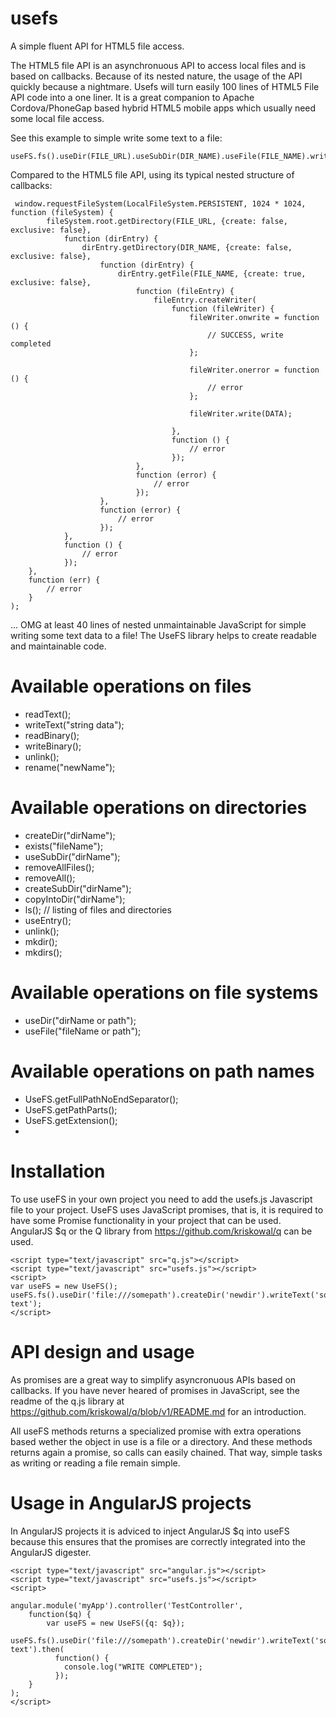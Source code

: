 usefs
=====

A simple fluent API for HTML5 file access.


The HTML5 file API is an asynchronuous API to access local files and is based on callbacks. Because of its nested nature, the usage of the API quickly because a nightmare. Usefs will turn easily 100 lines of HTML5 File API code into a one liner. It is a great companion to Apache Cordova/PhoneGap based hybrid HTML5 mobile apps which usually need some local file access.

See this example to simple write some text  to a file:
```
useFS.fs().useDir(FILE_URL).useSubDir(DIR_NAME).useFile(FILE_NAME).writeText(DATA);
```

Compared to the HTML5 file API, using its typical nested structure of callbacks:
```
 window.requestFileSystem(LocalFileSystem.PERSISTENT, 1024 * 1024, function (fileSystem) {
        fileSystem.root.getDirectory(FILE_URL, {create: false, exclusive: false},
            function (dirEntry) {
                dirEntry.getDirectory(DIR_NAME, {create: false, exclusive: false},
                    function (dirEntry) {
                        dirEntry.getFile(FILE_NAME, {create: true, exclusive: false},
                            function (fileEntry) {
                                fileEntry.createWriter(
                                    function (fileWriter) {
                                        fileWriter.onwrite = function () {
                                            // SUCCESS, write completed
                                        };

                                        fileWriter.onerror = function () {
                                            // error
                                        };

                                        fileWriter.write(DATA);

                                    },
                                    function () {
                                        // error
                                    });
                            },
                            function (error) {
                                // error
                            });
                    },
                    function (error) {
                        // error
                    });
            },
            function () {
                // error
            });
    },
    function (err) {
        // error
    }
);
```

... OMG at least 40 lines of nested unmaintainable JavaScript for simple writing some text data to a file! The UseFS library helps to create readable and maintainable code.

Available operations on files
=========


  - readText();
  - writeText("string data");
  - readBinary();
  - writeBinary();
  - unlink();
  - rename("newName");



Available operations on directories
=======

  - createDir("dirName");
  - exists("fileName");
  - useSubDir("dirName");
  - removeAllFiles();
  - removeAll();
  - createSubDir("dirName");
  - copyIntoDir("dirName");
  - ls();    // listing of files and directories
  - useEntry();
  - unlink();
  - mkdir();
  - mkdirs();  



Available operations on file systems
=======

  - useDir("dirName or path");
  - useFile("fileName or path");

Available operations on path names
=======

  - UseFS.getFullPathNoEndSeparator();
  - UseFS.getPathParts();
  - UseFS.getExtension();
  - 









Installation
==

To use useFS in your own project you need to add the usefs.js Javascript file to your project. UseFS uses JavaScript promises, that is, it is required to have some Promise functionality in your project that can be used. AngularJS $q or the Q library from https://github.com/kriskowal/q can be used.

```
<script type="text/javascript" src="q.js"></script>
<script type="text/javascript" src="usefs.js"></script>
<script>
var useFS = new UseFS();
useFS.fs().useDir('file:///somepath').createDir('newdir').writeText('some text');
</script>
```


API design and usage
==

As promises are a great way to simplify asyncronuous APIs based on callbacks. If you have never heared of promises in JavaScript, see the readme of the q.js library at https://github.com/kriskowal/q/blob/v1/README.md for an introduction. 

All useFS methods returns a specialized promise with extra operations based wether the object in use is a file or a directory. And these methods returns again a promise, so calls can easily chained. That way, simple tasks as writing or reading a file remain simple.


Usage in AngularJS projects
==

In AngularJS projects it is adviced to inject AngularJS $q into useFS because this ensures that the promises are correctly integrated into the AngularJS digester.

```
<script type="text/javascript" src="angular.js"></script>
<script type="text/javascript" src="usefs.js"></script>
<script>

angular.module('myApp').controller('TestController', 
    function($q) {
        var useFS = new UseFS({q: $q});
        useFS.fs().useDir('file:///somepath').createDir('newdir').writeText('some text').then(
          function() {
            console.log("WRITE COMPLETED");
          });
    }
);
</script>
```









